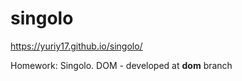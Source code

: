 # singolo

https://yuriy17.github.io/singolo/

Homework: Singolo. DOM - developed at **dom** branch

